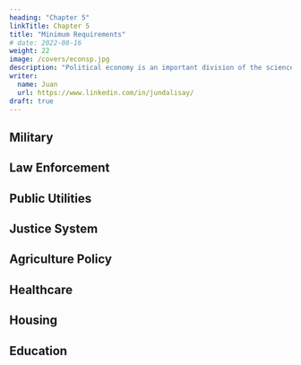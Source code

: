 ```yaml
---
heading: "Chapter 5"
linkTitle: Chapter 5
title: "Minimum Requirements"
# date: 2022-08-16
weight: 22
image: /covers/econsp.jpg
description: "Political economy is an important division of the science of government. The object of government is the happiness of men, united in society"
writer:
  name: Juan
  url: https://www.linkedin.com/in/jundalisay/
draft: true
---
```



## Military


## Law Enforcement


## Public Utilities


## Justice System

## Agriculture Policy 


## Healthcare 



## Housing



## Education 


